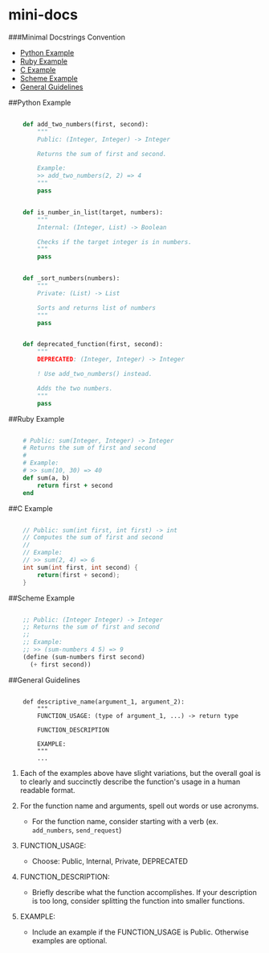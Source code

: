 mini-docs
=========

###Minimal Docstrings Convention

- [Python Example](#python-example)
- [Ruby Example](#ruby-example)
- [C Example](#c-example)
- [Scheme Example](#scheme-example)
- [General Guidelines](#general-guidelines)

##Python Example
```python

    def add_two_numbers(first, second):
        """
        Public: (Integer, Integer) -> Integer

        Returns the sum of first and second.

        Example:
        >> add_two_numbers(2, 2) => 4
        """
        pass


    def is_number_in_list(target, numbers):
        """
        Internal: (Integer, List) -> Boolean

        Checks if the target integer is in numbers.
        """
        pass


    def _sort_numbers(numbers):
        """
        Private: (List) -> List

        Sorts and returns list of numbers
        """
        pass


    def deprecated_function(first, second):
        """
        DEPRECATED: (Integer, Integer) -> Integer

        ! Use add_two_numbers() instead.

        Adds the two numbers.
        """
        pass

```

##Ruby Example
```ruby

    # Public: sum(Integer, Integer) -> Integer
    # Returns the sum of first and second
    #
    # Example:
    # >> sum(10, 30) => 40
    def sum(a, b)
        return first + second
    end

```

##C Example
```c

    // Public: sum(int first, int first) -> int
    // Computes the sum of first and second
    //
    // Example:
    // >> sum(2, 4) => 6
    int sum(int first, int second) {
        return(first + second);
    }

```

##Scheme Example
```scheme

    ;; Public: (Integer Integer) -> Integer
    ;; Returns the sum of first and second
    ;;
    ;; Example:
    ;; >> (sum-numbers 4 5) => 9
    (define (sum-numbers first second)
      (+ first second))

```

##General Guidelines

```

    def descriptive_name(argument_1, argument_2):
        """
        FUNCTION_USAGE: (type of argument_1, ...) -> return type

        FUNCTION_DESCRIPTION

        EXAMPLE:
        """
        ...

```

1. Each of the examples above have slight variations, but the overall goal is to clearly and succinctly describe the function's usage in a human readable format.

2. For the function name and arguments, spell out words or use acronyms.
    - For the function name, consider starting with a verb (ex. `add_numbers`, `send_request`)

3. FUNCTION_USAGE:
    - Choose: Public, Internal, Private, DEPRECATED

4. FUNCTION_DESCRIPTION:
    - Briefly describe what the function accomplishes. If your description is too long, consider splitting the function into smaller functions.

5. EXAMPLE:
    - Include an example if the FUNCTION_USAGE is Public. Otherwise examples are optional.

